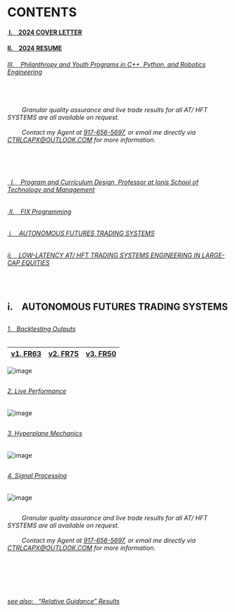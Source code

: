 # CONTENTS

#### [&nbsp;I. &ensp; 2024 COVER LETTER ](https://github.com/user-attachments/files/17799543/2024.COVER.LETTER.pdf)

#### [II. &ensp; 2024 RESUME ](https://github.com/user-attachments/files/17799627/2024.RESUME.APPLICATION.FULL.pdf)

###### [III. &ensp; Philanthropy and Youth Programs in C++, Python, and Robotics Engineering ](https://github.com/ions29/cpp-reading-material/tree/main?tab=readme-ov-file#robolink-drone-engineering)

</br>

###### &ensp; &ensp; &ensp; Granular quality assurance and live trade results for all AT/ HFT SYSTEMS are all available on request. </br>  </br>  &ensp; &ensp; &ensp; Contact my Agent at [917-656-5697](tel:19176565697), or email me directly via CTRLCAPX@OUTLOOK.COM for more information.
</br>



## <professor of Financial Engineering in Windows and Linux OS>

###### [&nbsp;&nbsp;I. &ensp;  Program and Curriculum Design, Professor at Ionis School of Technology and Management](https://github.com/ions29/cpp-reading-material/tree/main?tab=readme-ov-file#graduate-programs)

<!-- CURRICULUM  https://github.com/ions29/cpp-reading-material/tree/main/00.%20Ionis%20School%20of%20Technology%20and%20Management -->
<!-- GRADES https://github.com/ions29/cpp-reading-material/tree/main/00.%20Ionis%20School%20of%20Technology%20and%20Management/Gradebook -->

###### [&nbsp;II. &ensp; FIX Programming](https://github.com/ions29/cpp-reading-material/tree/main?tab=readme-ov-file#fix-programming-resources)


## <autonomous Futures Trading Systems in outright CL GC ES NQ YM ZB ZN E6 and their Micro Contracts>


###### [&nbsp;i. &ensp;  AUTONOMOUS FUTURES TRADING SYSTEMS](https://github.com/CTRLcapX/Strategy-Metrics/blob/main/README.md#1-backtesting-outputs)

###### [ii. &ensp; LOW-LATENCY AT/ HFT TRADING SYSTEMS ENGINEERING IN LARGE-CAP EQUITIES](https://github.com/CTRLcapX/2023-LARGE-CAP-AT/tree/main#10-system-development-for-at--hft-systems-in-equities)

</br>

## i. &ensp; AUTONOMOUS FUTURES TRADING SYSTEMS

## <backtesting data>
###### [1.&ensp; Backtesting Outputs](https://github.com/CTRLcapX/Strategy-Metrics/blob/main/1.%20Backtesting%20Blotter.md#1--backtesting-system-performance)



[v1. FR63](https://github.com/CTRLcapX/Strategy-Metrics/blob/main/1.%20Backtesting%20Blotter.md#system-1-fr63)  |  [v2. FR75](https://github.com/CTRLcapX/Strategy-Metrics/blob/main/1.%20Backtesting%20Blotter.md#system-2-fr75)  | [v3. FR50](https://github.com/CTRLcapX/Strategy-Metrics/blob/main/1.%20Backtesting%20Blotter.md#system-3-fr50)
:-------------------------|:-------------------------|:-------------------------

![image](https://github.com/user-attachments/assets/906400fd-936b-4728-bce9-f7a82ffaed0f)


## <live performance data>
###### [2. Live Performance](https://github.com/CTRLcapX/Strategy-Metrics/blob/main/2.%20Live%20Performance%20Data.md#2--cme-futures-live-performance)

![image](https://github.com/user-attachments/assets/7851b6da-3031-4161-b298-3dc105ced002)

## <Hyperplane Mechanics>
###### [3. Hyperplane Mechanics](https://github.com/CTRLcapX/Strategy-Metrics/blob/main/3.%20Hyperplane%20Mechanics.md#hyperplane-mechanics)

![image](https://github.com/user-attachments/assets/bb696884-46e9-4db2-9025-90ae8dd3910e)

## <signal processing>
###### [4. Signal Processing](https://github.com/CTRLcapX/Strategy-Metrics/blob/main/4.%20Signal%20Mode.md#4--signal-only-mode)
    
![image](https://github.com/user-attachments/assets/a79ece82-f7ee-4fe5-a6a9-7e06996a7cfd)

## <supplements>





## <contact information>



###### &ensp; &ensp; &ensp; Granular quality assurance and live trade results for all AT/ HFT SYSTEMS are all available on request. </br>  </br>  &ensp; &ensp; &ensp; Contact my Agent at [917-656-5697](tel:19176565697), or email me directly via CTRLCAPX@OUTLOOK.COM for more information.
</br>


</br>

</br>
    
###### [see also:&ensp; “Relative Guidance” Results](https://github.com/CTRLcapX/Strategy-Metrics/blob/main/4.%20Signal%20Mode.md#set-to-signal-only-on-or-around-932024)

